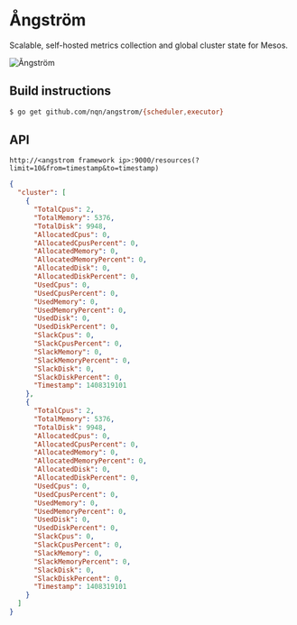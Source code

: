 Ångström
========

Scalable, self-hosted metrics collection and global cluster state for Mesos.

![Ångström](http://cl.ly/image/3P2301053q1a/angstrom.png)


## Build instructions

```bash
$ go get github.com/nqn/angstrom/{scheduler,executor}
```

## API

`http://<angstrom framework ip>:9000/resources(?limit=10&from=timestamp&to=timestamp)`

```json
{
  "cluster": [
    {
      "TotalCpus": 2,
      "TotalMemory": 5376,
      "TotalDisk": 9948,
      "AllocatedCpus": 0,
      "AllocatedCpusPercent": 0,
      "AllocatedMemory": 0,
      "AllocatedMemoryPercent": 0,
      "AllocatedDisk": 0,
      "AllocatedDiskPercent": 0,
      "UsedCpus": 0,
      "UsedCpusPercent": 0,
      "UsedMemory": 0,
      "UsedMemoryPercent": 0,
      "UsedDisk": 0,
      "UsedDiskPercent": 0,
      "SlackCpus": 0,
      "SlackCpusPercent": 0,
      "SlackMemory": 0,
      "SlackMemoryPercent": 0,
      "SlackDisk": 0,
      "SlackDiskPercent": 0,
      "Timestamp": 1408319101
    },
    {
      "TotalCpus": 2,
      "TotalMemory": 5376,
      "TotalDisk": 9948,
      "AllocatedCpus": 0,
      "AllocatedCpusPercent": 0,
      "AllocatedMemory": 0,
      "AllocatedMemoryPercent": 0,
      "AllocatedDisk": 0,
      "AllocatedDiskPercent": 0,
      "UsedCpus": 0,
      "UsedCpusPercent": 0,
      "UsedMemory": 0,
      "UsedMemoryPercent": 0,
      "UsedDisk": 0,
      "UsedDiskPercent": 0,
      "SlackCpus": 0,
      "SlackCpusPercent": 0,
      "SlackMemory": 0,
      "SlackMemoryPercent": 0,
      "SlackDisk": 0,
      "SlackDiskPercent": 0,
      "Timestamp": 1408319101
    }
  ]
}
```

